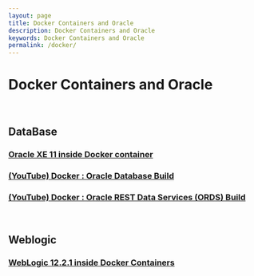 ```yaml
---
layout: page
title: Docker Containers and Oracle
description: Docker Containers and Oracle
keywords: Docker Containers and Oracle
permalink: /docker/
---
```


# Docker Containers and Oracle

<br/>

## DataBase

### [Oracle XE 11 inside Docker container](/docker/xe/)

### [(YouTube) Docker : Oracle Database Build](https://www.youtube.com/watch?v=tvckEItrLa8)

### [(YouTube) Docker : Oracle REST Data Services (ORDS) Build](https://www.youtube.com/watch?v=FX-Q6xU6InE)

<br/>

## Weblogic

### [WebLogic 12.2.1 inside Docker Containers](/docker/weblogic/)
